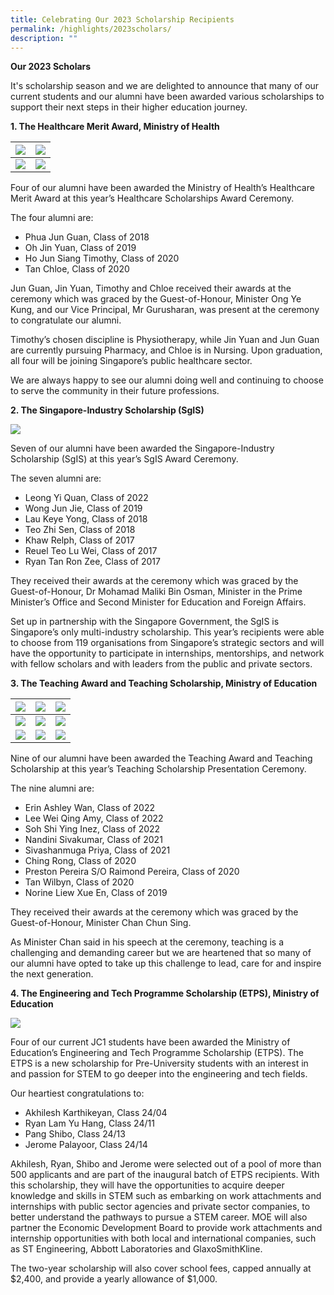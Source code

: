 ```yaml
---
title: Celebrating Our 2023 Scholarship Recipients
permalink: /highlights/2023scholars/
description: ""
---
```

**Our 2023 Scholars**

It's scholarship season and we are delighted to announce that many of our current students and our alumni have been awarded various scholarships to support their next steps in their higher education journey.


**1. The Healthcare Merit Award, Ministry of Health**

| ![](/images/ho%20jun%20siang%20timothy.jpg) | ![](/images/oh%20jin%20yuan.jpg) |
| -------- | -------- | 
| ![](/images/phua%20jun%20guan.jpg)   | ![](/images/tan%20chloe.jpg) |

Four of our alumni have been awarded the Ministry of Health’s Healthcare Merit Award at this year’s Healthcare Scholarships Award Ceremony.

The four alumni are:
* Phua Jun Guan, Class of 2018
* Oh Jin Yuan, Class of 2019
* Ho Jun Siang Timothy, Class of 2020
* Tan Chloe, Class of 2020

Jun Guan, Jin Yuan, Timothy and Chloe received their awards at the ceremony which was graced by the Guest-of-Honour, Minister Ong Ye Kung, and our Vice Principal, Mr Gurusharan, was present at the ceremony to congratulate our alumni.

Timothy’s chosen discipline is Physiotherapy, while Jin Yuan and Jun Guan are currently pursuing Pharmacy, and Chloe is in Nursing. Upon graduation, all four will be joining Singapore’s public healthcare sector.

We are always happy to see our alumni doing well and continuing to choose to serve the community in their future professions.

**2. The Singapore-Industry Scholarship (SgIS)**

![](/images/sg%20industry%20scholarship_3.jpeg)

Seven of our alumni have been awarded the Singapore-Industry Scholarship (SgIS) at this year’s SgIS Award Ceremony.

The seven alumni are:
* Leong Yi Quan, Class of 2022
* Wong Jun Jie, Class of 2019
* Lau Keye Yong, Class of 2018
* Teo Zhi Sen, Class of 2018
* Khaw Relph, Class of 2017
* Reuel Teo Lu Wei, Class of 2017
* Ryan Tan Ron Zee, Class of 2017

They received their awards at the ceremony which was graced by the Guest-of-Honour, Dr Mohamad Maliki Bin Osman, Minister in the Prime Minister’s Office and Second Minister for Education and Foreign Affairs.

Set up in partnership with the Singapore Government, the SgIS is Singapore’s only multi-industry scholarship. This year’s recipients were able to choose from 119 organisations from Singapore’s strategic sectors and will have the opportunity to participate in internships, mentorships, and network with fellow scholars and with leaders from the public and private sectors.

**3. The Teaching Award and Teaching Scholarship, Ministry of Education**

| ![](/images/erin%20original.jpg) | ![](/images/amy%202023%20teaching%20award.jpg) |  ![](/images/inez%202023%20teaching%20award.jpg) | 
| -------- | -------- | -------- |
| ![](/images/nandini.jpg) | ![](/images/priya%202023%20teaching%20award.jpg) | ![](/images/ching%20rong%202023%20teaching%20award.jpg)
| ![](/images/preston%20pereira%202023%20teaching%20award.jpg) | ![](/images/wilbyn%202023%20teaching%20scholarship.jpg) | ![](/images/norine%202023%20teaching%20award.jpg) |

Nine of our alumni have been awarded the Teaching Award and Teaching Scholarship at this year’s Teaching Scholarship Presentation Ceremony.

The nine alumni are:
* Erin Ashley Wan, Class of 2022
* Lee Wei Qing Amy, Class of 2022
* Soh Shi Ying Inez, Class of 2022
* Nandini Sivakumar, Class of 2021
* Sivashanmuga Priya, Class of 2021
* Ching Rong, Class of 2020
* Preston Pereira S/O Raimond Pereira, Class of 2020
* Tan Wilbyn, Class of 2020
* Norine Liew Xue En, Class of 2019

They received their awards at the ceremony which was graced by the Guest-of-Honour, Minister Chan Chun Sing.

As Minister Chan said in his speech at the ceremony, teaching is a challenging and demanding career but we are heartened that so many of our alumni have opted to take up this challenge to lead, care for and inspire the next generation.

**4. The Engineering and Tech Programme Scholarship (ETPS), Ministry of Education**

![](/images/etps%202023_compressed.jpg)

Four of our current JC1 students have been awarded the Ministry of Education’s Engineering and Tech Programme Scholarship (ETPS). The ETPS is a new scholarship for Pre-University students with an interest in and passion for STEM to go deeper into the engineering and tech fields.

Our heartiest congratulations to:
* Akhilesh Karthikeyan, Class 24/04
* Ryan Lam Yu Hang, Class 24/11
* Pang Shibo, Class 24/13
* Jerome Palayoor, Class 24/14

Akhilesh, Ryan, Shibo and Jerome were selected out of a pool of more than 500 applicants and are part of the inaugural batch of ETPS recipients. With this scholarship, they will have the opportunities to acquire deeper knowledge and skills in STEM such as embarking on work attachments and internships with public sector agencies and private sector companies, to better understand the pathways to pursue a STEM career. MOE will also partner the Economic Development Board to provide work attachments and internship opportunities with both local and international companies, such as ST Engineering, Abbott Laboratories and GlaxoSmithKline.

The two-year scholarship will also cover school fees, capped annually at $2,400, and provide a yearly allowance of $1,000.